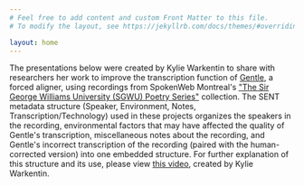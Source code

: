 ```yaml
---
# Feel free to add content and custom Front Matter to this file.
# To modify the layout, see https://jekyllrb.com/docs/themes/#overriding-theme-defaults

layout: home
---
```

The presentations below were created by Kylie Warkentin to share with researchers her work to improve the transcription function of [Gentle](http://lowerquality.com/gentle/), a forced aligner, using recordings from SpokenWeb Montreal's ["The Sir George Williams University (SGWU) Poetry Series"](https://montreal.spokenweb.ca/sgw-poetry-readings/) collection. The SENT metadata structure (Speaker, Environment, Notes, Transcription/Technology) used in these projects organizes the speakers in the recording, environmental factors that may have affected the quality of Gentle's transcription, miscellaneous notes about the recording, and Gentle's incorrect transcription of the recording (paired with the human-corrected version) into one embedded structure. For further explanation of this structure and its use, please view [this video](https://drive.google.com/file/d/1L_fElYnA96q4WQFVuBmSJ80hXSESYDoJ/view?usp=sharing), created by Kylie Warkentin.
